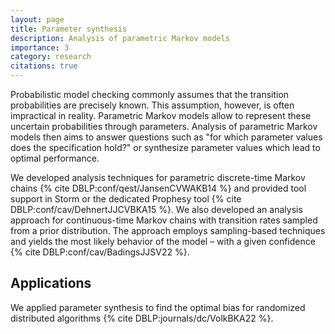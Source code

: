 ```yaml
---
layout: page
title: Parameter synthesis
description: Analysis of parametric Markov models
importance: 3
category: research
citations: true
---
```


Probabilistic model checking commonly assumes that the transition probabilities are precisely known.
This assumption, however, is often impractical in reality.
Parametric Markov models allow to represent these uncertain probabilities through parameters.
Analysis of parametric Markov models then aims to answer questions such as "for which parameter values does the specification hold?" or synthesize parameter values which lead to optimal performance.

We developed analysis techniques for parametric discrete-time Markov chains {% cite DBLP:conf/qest/JansenCVWAKB14 %} and provided tool support in Storm or the dedicated Prophesy tool {% cite DBLP:conf/cav/DehnertJJCVBKA15 %}.
We also developed an analysis approach for continuous-time Markov chains with transition rates sampled from a prior distribution. The approach employs sampling-based techniques and yields the most likely behavior of the model – with a given confidence {% cite DBLP:conf/cav/BadingsJJSV22 %}.

## Applications
We applied parameter synthesis to find the optimal bias for randomized distributed algorithms {% cite DBLP:journals/dc/VolkBKA22 %}.


